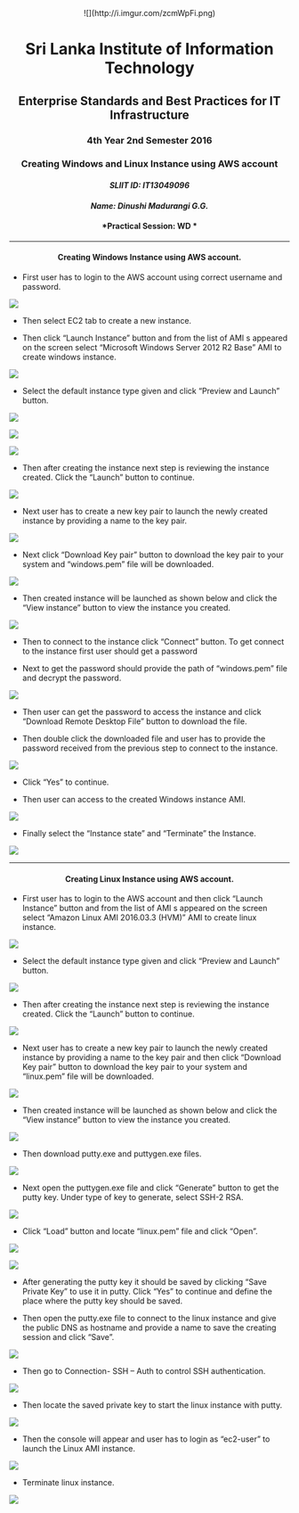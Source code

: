 <center>![](http://i.imgur.com/zcmWpFi.png) </center>

# <center> Sri Lanka Institute of Information Technology </center> #

## <center>Enterprise Standards and Best Practices for IT Infrastructure </center> ##

### <center>4th Year 2nd Semester 2016 </center> ###

### <center>Creating Windows and Linux Instance using AWS account </center> ###











#### <center> *SLIIT ID: IT13049096* </center>  ####

#### <center> *Name: Dinushi Madurangi G.G.* </center>  ####

#### <center> *Practical Session: WD * </center>  ####

----------

#### <center> Creating Windows Instance using AWS account. </center>  ####

* First user has to login to the AWS account using correct username and password.

![](http://i.imgur.com/Cw6yg87.png)

* Then select EC2 tab to create a new instance.

* Then click “Launch Instance” button and from the list of AMI s appeared on the screen select “Microsoft Windows Server 2012 R2 Base” AMI to create windows instance.

![](http://i.imgur.com/g6zoCRo.png)

* Select the default instance type given and click “Preview and Launch” button.

![](http://i.imgur.com/VrtXvFJ.png)

![](http://i.imgur.com/YKF7FZi.png)

![](http://i.imgur.com/cY76oYv.png)

* Then after creating the instance next step is reviewing the instance created. Click the “Launch” button to continue.

![](http://i.imgur.com/bZ4BfJr.png)

* Next user has to create a new key pair to launch the newly created instance by providing a name to the key pair.

![](http://i.imgur.com/UPtOugF.png)

* Next click “Download Key pair” button to download the key pair to your system and “windows.pem” file will be downloaded. 

![](http://i.imgur.com/ROvm4fZ.png)

* Then created instance will be launched as shown below and click the “View instance” button to view the instance you created. 

![](http://i.imgur.com/i9e4BPZ.png)

* Then to connect to the instance click “Connect” button. To get connect to the instance first user should get a password 

* Next to get the password should provide the path of “windows.pem” file and decrypt the password. 

![](http://i.imgur.com/Pmf8ot3.png)

* Then user can get the password to access the instance and click “Download Remote Desktop File” button to download the file. 

* Then double click the downloaded file and user has to provide the password received from the previous step to connect to the instance. 

![](http://i.imgur.com/CggcWtL.png)


* Click “Yes” to continue.

* Then user can access to the created Windows instance AMI. 

![](http://i.imgur.com/5IfAAhc.png)

* Finally select the “Instance state” and “Terminate” the Instance.

![](http://i.imgur.com/Lr7kfjr.png)


----------

#### <center> Creating Linux Instance using AWS account. </center>  ####

* First user has to login to the AWS account and then click “Launch Instance” button and from the list of AMI s appeared on the screen select “Amazon Linux AMI 2016.03.3 (HVM)” AMI to create linux instance. 

![](http://i.imgur.com/hps8di9.png)

* Select the default instance type given and click “Preview and Launch” button. 

![](http://i.imgur.com/qZQFgmk.png)

* Then after creating the instance next step is reviewing the instance created. Click the “Launch” button to continue. 

![](http://i.imgur.com/CpBAPcz.png)

* Next user has to create a new key pair to launch the newly created instance by providing a name to the key pair and then click “Download Key pair” button to download the key pair to your system and “linux.pem” file will be downloaded. 

![](http://i.imgur.com/EQk2jk4.png)

* Then created instance will be launched as shown below and click the “View instance” button to view the instance you created. 

![](http://i.imgur.com/RuwupoJ.png)

* Then download putty.exe and puttygen.exe files. 

![](http://i.imgur.com/DyupktV.png)

* Next open the puttygen.exe file and click “Generate” button to get the putty key. Under type of key to generate, select SSH-2 RSA. 

![](http://i.imgur.com/330xxuu.png)

* Click “Load” button and locate “linux.pem” file and click “Open”. 

![](http://i.imgur.com/lGb3KvE.png)

![](http://i.imgur.com/DRmfiW5.png)

* After generating the putty key it should be saved by clicking “Save Private Key” to use it in putty. Click “Yes” to continue and define the place where the putty key should be saved. 

* Then open the putty.exe file to connect to the linux instance and give the public DNS as hostname and provide a name to save the creating session and click “Save”. 

![](http://i.imgur.com/VAigHdU.png)

* Then go to Connection- SSH – Auth to control SSH authentication.

![](http://i.imgur.com/sH0fKqB.png)

* Then locate the saved private key to start the linux instance with putty.

![](http://i.imgur.com/htjWEiw.png)

* Then the console will appear and user has to login as “ec2-user” to launch the Linux AMI instance.

![](http://i.imgur.com/Xho2aMB.png)

* Terminate linux instance.

![](http://i.imgur.com/sJyAlzb.png)